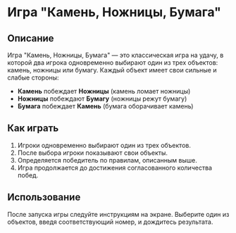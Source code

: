# Игра "Камень, Ножницы, Бумага"

## Описание
Игра "Камень, Ножницы, Бумага" — это классическая игра на удачу,
в которой два игрока одновременно выбирают один из трех объектов:
камень, ножницы или бумагу. Каждый объект имеет свои сильные и слабые стороны:

- **Камень** побеждает **Ножницы** (камень ломает ножницы)
- **Ножницы** побеждают **Бумагу** (ножницы режут бумагу)
- **Бумага** побеждает **Камень** (бумага оборачивает камень)

## Как играть
1. Игроки одновременно выбирают один из трех объектов.
2. После выбора игроки показывают свои объекты.
3. Определяется победитель по правилам, описанным выше.
4. Игра продолжается до достижения согласованного количества побед.
## Использование
После запуска игры следуйте инструкциям на экране. Выберите один из объектов,
введя соответствующий номер, и дождитесь результата.
